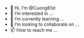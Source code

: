 - 👋 Hi, I’m @Cuong81st
- 👀 I’m interested in ...
- 🌱 I’m currently learning ...
- 💞️ I’m looking to collaborate on ...
- 📫 How to reach me ...

<!---
Cuong81st/Cuong81st is a ✨ special ✨ repository because its `README.md` (this file) appears on your GitHub profile.
You can click the Preview link to take a look at your changes.
--->
